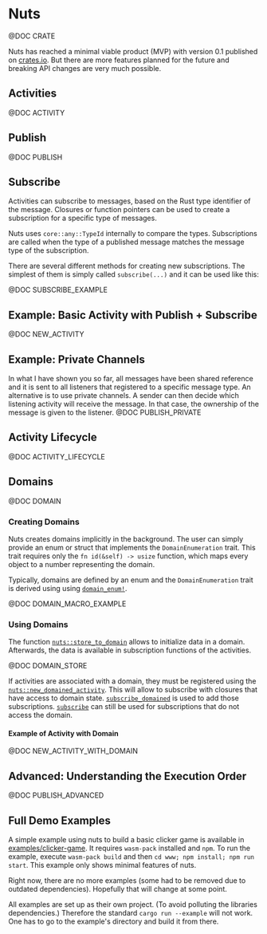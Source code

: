 # Nuts
@DOC CRATE

Nuts has reached a minimal viable product (MVP) with version 0.1 published on [crates.io](https://crates.io/crates/nuts).
But there are more features planned for the future and breaking API changes are very much possible.

## Activities
@DOC ACTIVITY

## Publish
@DOC PUBLISH

## Subscribe 
Activities can subscribe to messages, based on the Rust type identifier of the message. Closures or function pointers can be used to create a subscription for a specific type of messages.


Nuts uses `core::any::TypeId` internally to compare the types. Subscriptions are called when the type of a published message matches the message type of the subscription.

There are several different methods for creating new subscriptions. The simplest of them is simply called `subscribe(...)` and it can be used like this:

@DOC SUBSCRIBE_EXAMPLE

## Example: Basic Activity with Publish + Subscribe
@DOC NEW_ACTIVITY

## Example: Private Channels
In what I have shown you so far, all messages have been shared reference and it is sent to all listeners that registered to a specific message type.
An alternative is to use private channels. A sender can then decide which listening activity will receive the message.
In that case, the ownership of the message is given to the listener.
@DOC PUBLISH_PRIVATE

## Activity Lifecycle
@DOC ACTIVITY_LIFECYCLE

## Domains

@DOC DOMAIN

### Creating Domains
Nuts creates domains implicitly in the background. The user can simply provide an enum or struct that implements the `DomainEnumeration` trait. This trait requires only the `fn id(&self) -> usize` function, which maps every object to a number representing the domain.

Typically, domains are defined by an enum and the `DomainEnumeration` trait is derived using using [`domain_enum!`](macro.domain_enum.html). 

@DOC DOMAIN_MACRO_EXAMPLE

### Using Domains
The function [`nuts::store_to_domain`](fn.store_to_domain.html) allows to initialize data in a domain. Afterwards, the data is available in subscription functions of the activities.

@DOC DOMAIN_STORE

If activities are associated with a domain, they must be registered using the [`nuts::new_domained_activity`](fn.new_domained_activity.html).
This will allow to subscribe with closures that have access to domain state.
[`subscribe_domained`](struct.ActivityId.html#method.subscribe_domained) is used to add those subscriptions.
[`subscribe`](struct.ActivityId.html#method.subscribe) can still be used for subscriptions that do not access the domain.

#### Example of Activity with Domain
@DOC NEW_ACTIVITY_WITH_DOMAIN

## Advanced: Understanding the Execution Order
@DOC PUBLISH_ADVANCED

## Full Demo Examples
A simple example using nuts to build a basic clicker game is available in [examples/clicker-game](tree/master/examples/clicker-game). It requires `wasm-pack` installed and `npm`. To run the example, execute `wasm-pack build` and then `cd www; npm install; npm run start`.
This example only shows minimal features of nuts.

Right now, there are no more examples (some had to be removed due to outdated dependencies). Hopefully that will change at some point.

All examples are set up as their own project. (To avoid polluting the libraries dependencies.)
Therefore the standard `cargo run --example` will not work. One has to go to the example's directory and build it from there.
